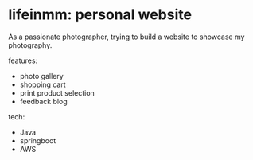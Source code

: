 # lifeinmm: personal website

As a passionate photographer, trying to build a website to showcase my photography. 

features:
  - photo gallery
  - shopping cart
  - print product selection
  - feedback blog

tech:
  - Java
  - springboot
  - AWS
